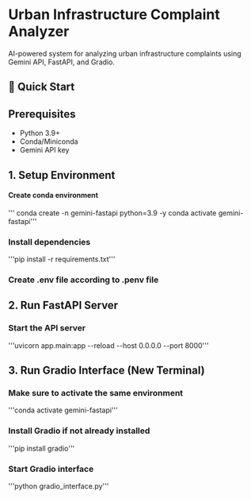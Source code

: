 # Urban Infrastructure Complaint Analyzer

AI-powered system for analyzing urban infrastructure complaints using Gemini API, FastAPI, and Gradio.

## 🚀 Quick Start

## Prerequisites
- Python 3.9+
- Conda/Miniconda
- Gemini API key

## 1. Setup Environment


#### Create conda environment
'''
conda create -n gemini-fastapi python=3.9 -y
conda activate gemini-fastapi'''

### Install dependencies
'''pip install -r requirements.txt'''

### Create .env file according to .penv file

## 2. Run FastAPI Server


### Start the API server
'''uvicorn app.main:app --reload --host 0.0.0.0 --port 8000'''

## 3. Run Gradio Interface (New Terminal)


### Make sure to activate the same environment
'''conda activate gemini-fastapi'''

### Install Gradio if not already installed
'''pip install gradio'''

### Start Gradio interface
'''python gradio_interface.py'''




 
